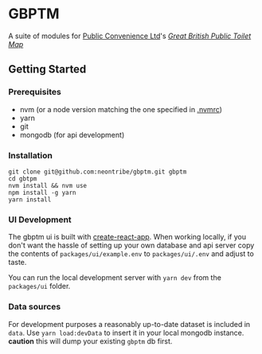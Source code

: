 # GBPTM

A suite of modules for [Public Convenience Ltd](https://www.publicconvenience.org/)'s *[Great British Public Toilet Map](https://wwww.toiletmap.org.uk)*

## Getting Started

### Prerequisites

* nvm (or a node version matching the one specified in [.nvmrc](./nvmrc))
* yarn
* git
* mongodb (for api development)

### Installation

```
git clone git@github.com:neontribe/gbptm.git gbptm
cd gbtpm
nvm install && nvm use
npm install -g yarn
yarn install
```

### UI Development

The gbptm ui is built with [create-react-app](https://github.com/facebook/create-react-app/blob/master/packages/react-scripts/template/README.md). When working locally, if you don't want the hassle of setting up your own database and api server copy the contents of `packages/ui/example.env` to `packages/ui/.env` and adjust to taste.

You can run the local development server with `yarn dev` from the `packages/ui` folder.

### Data sources

For development purposes a reasonably up-to-date dataset is included in `data`. Use `yarn load:devData` to insert it in your local mongodb instance. **caution** this will dump your existing `gbptm` db first.
